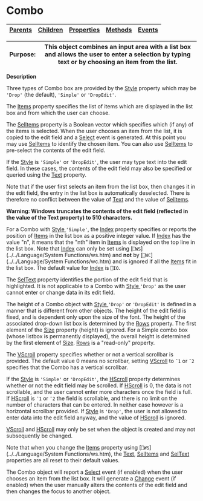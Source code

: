 




<h1 class="heading"><span class="name">Combo</span></h1>

| [Parents](../ParentLists/Combo.htm) | [Children](../ChildLists/Combo.htm) | [Properties](../PropLists/Combo.htm) | [Methods](../MethodLists/Combo.htm) | [Events](../EventLists/Combo.htm) |
| --- | --- | --- | --- | ---  |


| Purpose: | This object combines an input area with a list box and allows the user to enter a selection by typing text or by choosing an item from the list. |
| --- | ---  |


**Description**


Three types of Combo box are provided by the [Style](./style.md) property which may be `'Drop'` (the default), `'Simple'` or `'DropEdit'`.



The [Items](./items.md) property specifies the list of items which are displayed in the list box and from which the user can choose.


The [SelItems](./selitems.md) property is a Boolean vector which specifies which (if any) of the items is selected. When the user chooses an item from the list, it is copied to the edit field and a [Select](./select.md) event is generated. At this point you may use [SelItems](./selitems.md) to identify the chosen item. You can also use [SelItems](./selitems.md) to pre-select the contents of the edit field.


If the [Style](./style.md) is `'Simple'` or `'DropEdit'`, the user may type text into the edit field. In these cases, the contents of the edit field may also be specified or queried using the [Text](./text.md) property.


Note that if the user first selects an item from the list box, then changes it in the edit field, the entry in the list box is automatically deselected. There is therefore no conflict between the value of [Text](Text.htm) and the value of [SelItems](./selitems.md).


**Warning: Windows truncates the contents of the edit field (reflected in the value of the Text property) to 510 characters.**


For a Combo with [Style ](./style.md)`'Simple'`, the [Index](./index.md) property specifies or reports the position of [Items](./items.md) in the list box as a positive integer value. If [Index](./index.md) has the value "n", it means that the "nth" item in [Items](./items.md) is displayed on the top line in the list box. Note that [Index](./index.md) can only be set using [`⎕WS`](../../Language/System Functions/ws.htm) and **not** by [`⎕WC`](../../Language/System Functions/wc.htm) and is ignored if all the [Items](./items.md) fit in the list box. The default value for [Index](./index.md) is `⎕IO`.


The [SelText](./seltext.md) property identifies the portion of the edit field that is highlighted. It is not applicable to a Combo with [Style ](./style.md)`'Drop'` as the user cannot enter or change data in its edit field.


The height of a Combo object with [Style ](./style.md)`'Drop'` or `'DropEdit'` is defined in a manner that is different from other objects. The height of the edit field is fixed, and is dependent only upon the size of the font. The height of the associated drop-down list box is determined by the [Rows](./rows.md) property. The first element of the [Size](./size.md) property (height) is ignored. For a Simple combo box (whose listbox is permanently displayed), the overall height is determined by the first element of [Size](./size.md). [Rows](./rows.md) is a "read-only" property.


The [VScroll](./vscroll.md) property specifies whether or not a vertical scrollbar is provided. The default value 0 means no scrollbar, setting [VScroll](./vscroll.md) to `¯1` or `¯2` specifies that the Combo has a vertical scrollbar.


If the [Style](./style.md) is `'Simple'` or `'DropEdit'`, the [HScroll](./hscroll.md) property determines whether or not the edit field may be scrolled. If [HScroll](./hscroll.md) is 0, the data is not scrollable, and the user cannot enter more characters once the field is full. If [HScroll](./hscroll.md) is `¯1` or `¯2` the field is scrollable, and there is no limit on the number of characters that can be entered. In neither case however is a horizontal scrollbar provided. If [Style](./style.md) is `'Drop'`, the user is not allowed to enter data into the edit field anyway, and the value of [HScroll](./hscroll.md) is ignored.


[VScroll](./vscroll.md) and [HScroll](./hscroll.md) may only be set when the object is created and may not subsequently be changed.


Note that when you change the [Items](./items.md) property using [`⎕WS`](../../Language/System Functions/ws.htm), the [Text](Text.htm), [SelItems](./selitems.md) and [SelText](./seltext.md) properties are all reset to their default values.


The Combo object will report a [Select](./select.md) event (if enabled) when the user chooses an item from the list box. It will generate a [Change](./change.md) event (if enabled) when the user manually alters the contents of the edit field and then changes the focus to another object.


